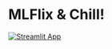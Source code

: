 # MLFlix & Chill!

[![Streamlit App](https://static.streamlit.io/badges/streamlit_badge_black_white.svg)](https://share.streamlit.io/alokmatta/mlflix/main/)
